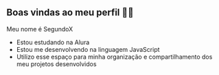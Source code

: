 ## Boas vindas ao meu perfil 💙💙
Meu nome é SegundoX

*  Estou estudando na Alura
*  Estou me desenvolvendo na linguagem JavaScript
*  Utilizo esse espaço para minha organização e compartilhamento dos meu projetos desenvolvidos

<!--
**Segundox/Segundox** is a ✨ _special_ ✨ repository because its `README.md` (this file) appears on your GitHub profile.

Here are some ideas to get you started:

- 🔭 I’m currently working on ...
- 🌱 I’m currently learning ...
- 👯 I’m looking to collaborate on ...
- 🤔 I’m looking for help with ...
- 💬 Ask me about ...
- 📫 How to reach me: ...
- 😄 Pronouns: ...
- ⚡ Fun fact: ...
-->
